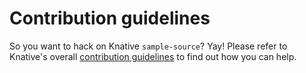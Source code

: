 # Contribution guidelines

So you want to hack on Knative `sample-source`? Yay! Please refer to Knative's
overall [contribution guidelines](https://www.knative.dev/contributing/) to find
out how you can help.
